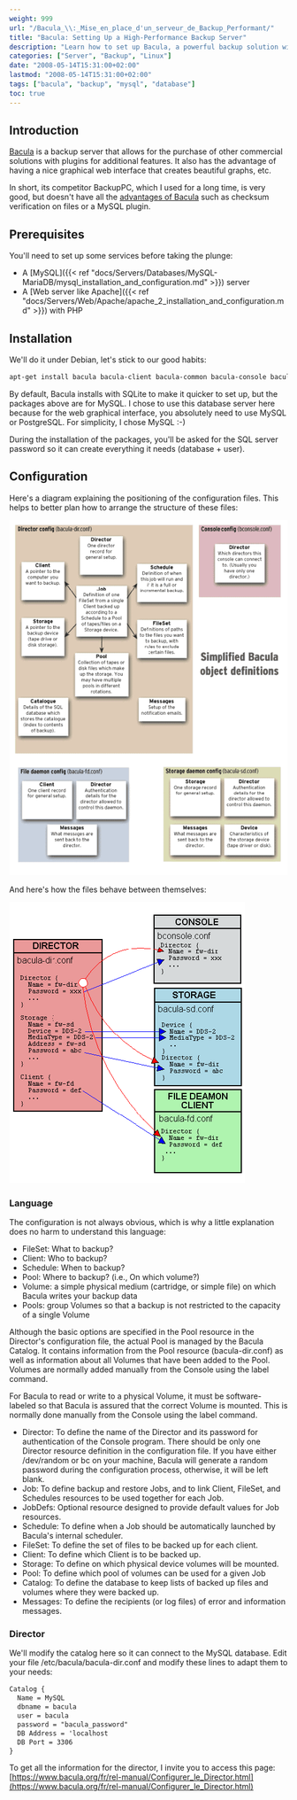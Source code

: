 ```yaml
---
weight: 999
url: "/Bacula_\\:_Mise_en_place_d'un_serveur_de_Backup_Performant/"
title: "Bacula: Setting Up a High-Performance Backup Server"
description: "Learn how to set up Bacula, a powerful backup solution with web interface, MySQL plugin, and file verification capabilities."
categories: ["Server", "Backup", "Linux"]
date: "2008-05-14T15:31:00+02:00"
lastmod: "2008-05-14T15:31:00+02:00"
tags: ["bacula", "backup", "mysql", "database"]
toc: true
---
```


## Introduction

[Bacula](https://www.bacula.org) is a backup server that allows for the purchase of other commercial solutions with plugins for additional features. It also has the advantage of having a nice graphical web interface that creates beautiful graphs, etc.

In short, its competitor BackupPC, which I used for a long time, is very good, but doesn't have all the [advantages of Bacula](https://www.bacula.org/fr/dev-manual/etat_actuel_Bacula.html) such as checksum verification on files or a MySQL plugin.

## Prerequisites

You'll need to set up some services before taking the plunge:

- A [MySQL]({{< ref "docs/Servers/Databases/MySQL-MariaDB/mysql_installation_and_configuration.md" >}}) server
- A [Web server like Apache]({{< ref "docs/Servers/Web/Apache/apache_2_installation_and_configuration.md" >}}) with PHP

## Installation

We'll do it under Debian, let's stick to our good habits:

```bash
apt-get install bacula bacula-client bacula-common bacula-console bacula-director-common bacula-director-mysql bacula-fd bacula-sd bacula-sd-mysql bacula-server
```

By default, Bacula installs with SQLite to make it quicker to set up, but the packages above are for MySQL. I chose to use this database server here because for the web graphical interface, you absolutely need to use MySQL or PostgreSQL. For simplicity, I chose MySQL :-)

During the installation of the packages, you'll be asked for the SQL server password so it can create everything it needs (database + user).

## Configuration

Here's a diagram explaining the positioning of the configuration files. This helps to better plan how to arrange the structure of these files:

![Bacula-objects](/images/bacula-objects.png)

And here's how the files behave between themselves:

![Conf-Diagram](/images/conf-diagram.png)

### Language

The configuration is not always obvious, which is why a little explanation does no harm to understand this language:

- FileSet: What to backup?
- Client: Who to backup?
- Schedule: When to backup?
- Pool: Where to backup? (i.e., On which volume?)
- Volume: a simple physical medium (cartridge, or simple file) on which Bacula writes your backup data
- Pools: group Volumes so that a backup is not restricted to the capacity of a single Volume

Although the basic options are specified in the Pool resource in the Director's configuration file, the actual Pool is managed by the Bacula Catalog. It contains information from the Pool resource (bacula-dir.conf) as well as information about all Volumes that have been added to the Pool. Volumes are normally added manually from the Console using the label command.

For Bacula to read or write to a physical Volume, it must be software-labeled so that Bacula is assured that the correct Volume is mounted. This is normally done manually from the Console using the label command.

- Director: To define the name of the Director and its password for authentication of the Console program. There should be only one Director resource definition in the configuration file. If you have either /dev/random or bc on your machine, Bacula will generate a random password during the configuration process, otherwise, it will be left blank.
- Job: To define backup and restore Jobs, and to link Client, FileSet, and Schedules resources to be used together for each Job.
- JobDefs: Optional resource designed to provide default values for Job resources.
- Schedule: To define when a Job should be automatically launched by Bacula's internal scheduler.
- FileSet: To define the set of files to be backed up for each client.
- Client: To define which Client is to be backed up.
- Storage: To define on which physical device volumes will be mounted.
- Pool: To define which pool of volumes can be used for a given Job
- Catalog: To define the database to keep lists of backed up files and volumes where they were backed up.
- Messages: To define the recipients (or log files) of error and information messages.

### Director

We'll modify the catalog here so it can connect to the MySQL database. Edit your file /etc/bacula/bacula-dir.conf and modify these lines to adapt them to your needs:

```
Catalog {
  Name = MySQL
  dbname = bacula
  user = bacula
  password = "bacula_password"
  DB Address = 'localhost
  DB Port = 3306
}
```

To get all the information for the director, I invite you to access this page: [https://www.bacula.org/fr/rel-manual/Configurer_le_Director.html](https://www.bacula.org/fr/rel-manual/Configurer_le_Director.html)
